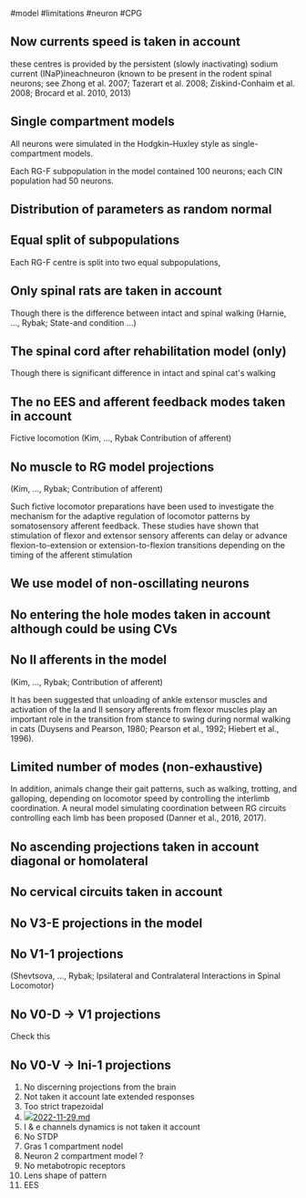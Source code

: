 #model
#limitations 
#neuron 
#CPG 

## Now currents speed is taken in account
these centres is provided by the persistent (slowly inactivating) sodium current (INaP)ineachneuron (known to be present in the rodent spinal neurons; see Zhong et al. 2007; Tazerart et al. 2008; Ziskind-Conhaim et al. 2008; Brocard et al. 2010, 2013)

## Single compartment models
All neurons were simulated in the Hodgkin–Huxley style as single-compartment models.

Each RG-F subpopulation in the model contained 100 neurons; each CIN population had 50 neurons.

## Distribution of parameters as random normal 

## Equal split of subpopulations 
Each RG-F centre is split into two equal subpopulations,

## Only spinal rats are taken in account
Though there is the difference between intact and spinal walking (Harnie, ..., Rybak; State-and condition ...) 

## The spinal cord after rehabilitation model (only)
Though there is significant difference in intact and spinal cat's walking 

## The no EES and afferent feedback modes taken in account 
Fictive locomotion (Kim, ..., Rybak Contribution of afferent)

## No muscle to RG model projections
(Kim, ..., Rybak; Contribution of afferent)

Such fictive locomotor preparations have been used to investigate the mechanism for the adaptive regulation of locomotor patterns by somatosensory afferent feedback. These studies have shown that stimulation of flexor and extensor sensory afferents can delay or advance flexion-to-extension or extension-to-flexion transitions depending on the timing of the afferent stimulation

## We use model of non-oscillating neurons


## No entering the hole modes taken in account although could be using CVs


## No II afferents in the model 
(Kim, ..., Rybak; Contribution of afferent)

It has been suggested that unloading of ankle extensor muscles and activation of the Ia and II sensory afferents from flexor muscles play an important role in the transition from stance to swing during normal walking in cats (Duysens and Pearson, 1980; Pearson et al., 1992; Hiebert et al., 1996).

## Limited number of modes (non-exhaustive)

In addition, animals change their gait patterns, such as walking, trotting, and galloping, depending on locomotor speed by controlling the interlimb coordination. A neural model simulating coordination between RG circuits controlling each limb has been proposed (Danner et al., 2016, 2017).

## No ascending projections taken in account diagonal or homolateral


## No cervical circuits taken in account

## No V3-E projections in the model 

## No V1-1 projections 
(Shevtsova, ..., Rybak; Ipsilateral and Contralateral Interactions in Spinal Locomotor)

## No V0-D -> V1 projections 
Check this 

## No V0-V -> Ini-1 projections


1. No discerning projections from the brain
2. Not taken it account late extended responses
3. Too strict trapezoidal
4. [![](https://github.githubassets.com/favicon.ico)2022-11-29.md](https://github.com/max-talanov/1/blob/master/research_vault/CPG/2022-11-29.md)
5. I & e channels dynamics is not taken it account
6. No STDP
7. Gras 1 compartment nodel
8. Neuron 2 compartment model ?
9. No metabotropic receptors
10. Lens shape of pattern
11. EES
